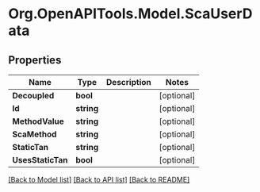 # Org.OpenAPITools.Model.ScaUserData

## Properties

Name | Type | Description | Notes
------------ | ------------- | ------------- | -------------
**Decoupled** | **bool** |  | [optional] 
**Id** | **string** |  | [optional] 
**MethodValue** | **string** |  | [optional] 
**ScaMethod** | **string** |  | [optional] 
**StaticTan** | **string** |  | [optional] 
**UsesStaticTan** | **bool** |  | [optional] 

[[Back to Model list]](../README.md#documentation-for-models) [[Back to API list]](../README.md#documentation-for-api-endpoints) [[Back to README]](../README.md)

